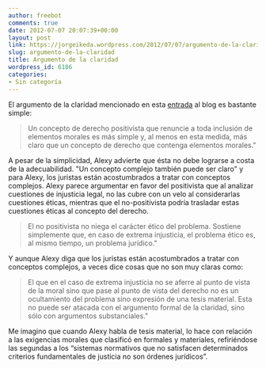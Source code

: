 ```yaml
---
author: freebot
comments: true
date: 2012-07-07 20:07:39+00:00
layout: post
link: https://jorgeikeda.wordpress.com/2012/07/07/argumento-de-la-claridad/
slug: argumento-de-la-claridad
title: Argumento de la claridad
wordpress_id: 6186
categories:
- Sin categoría
---
```


El argumento de la claridad mencionado en esta [entrada](http://www.jorgeikeda.com/wordpress/?p=3923) al blog es bastante simple:




<blockquote>Un concepto de derecho positivista que renuncie a toda inclusión de elementos morales es más simple y, al menos en esta medida, más claro que un concepto de derecho que contenga elementos morales."</blockquote>



A pesar de la simplicidad, Alexy advierte que ésta no debe lograrse a costa de la adecuabilidad. "Un concepto complejo también puede ser claro" y para Alexy, los juristas están acostumbrados a tratar con conceptos complejos. 
Alexy parece argumentar en favor del positivista que al analizar cuestiones de injusticia legal, no las cubre con un velo al considerarlas cuestiones éticas, mientras que el no-positivista podría trasladar estas cuestiones éticas al concepto del derecho. 




<blockquote>El no positivista no niega el carácter ético del problema. Sostiene simplemente que, en caso de extrema injusticia, el problema ético es, al mismo tiempo, un problema jurídico."</blockquote>



Y aunque Alexy diga que los juristas están acostumbrados a tratar con conceptos complejos, a veces dice cosas que no son muy claras como: 




<blockquote>El que en el caso de extrema injusticia no se aferre al punto de vista de la moral sino que pase al punto de vista del derecho no es un ocultamiento del problema sino expresión de una tesis material. Esta no puede ser atacada con el argumento formal de la claridad, sino sólo con argumentos substanciales."</blockquote>



Me imagino que cuando Alexy habla de tesis material, lo hace con relación a las exigencias morales que clasificó en formales y materiales, refiriéndose las segundas a los “sistemas normativos que no satisfacen determinados criterios fundamentales de justicia no son órdenes jurídicos”. 






